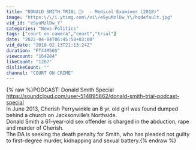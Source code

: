 ```yaml
---
title: "DONALD SMITH TRIAL 👩‍⚕️  - Medical Examiner (2018)"
image: "https:\/\/i.ytimg.com\/vi\/eSyuMzlDw_Y\/hqdefault.jpg"
vid_id: "eSyuMzlDw_Y"
categories: "News-Politics"
tags: ["court on camera","court","trial"]
date: "2022-04-04T06:45:58+03:00"
vid_date: "2018-02-13T21:13:24Z"
duration: "PT44M56S"
viewcount: "164284"
likeCount: "1207"
dislikeCount: ""
channel: "COURT ON CRIME"
---
```

{% raw %}PODCAST: Donald Smith Special<br /><a rel="nofollow" target="blank" href="https://soundcloud.com/user-514895862/donald-smith-trial-podcast-special">https://soundcloud.com/user-514895862/donald-smith-trial-podcast-special</a><br />In June 2013, Cherish Perrywinkle an 8 yr. old girl was found dumped behind a church on Jacksonville’s Northside.<br />Donald Smith a 61-year-old sex offender is charged in the abduction, rape and murder of Cherish.<br />The DA is seeking the death penalty for Smith, who has pleaded not guilty to first-degree murder, kidnapping and sexual battery.{% endraw %}
